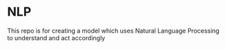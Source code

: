 # NLP
This repo is for creating a model which uses Natural Language Processing to understand and act accordingly 
